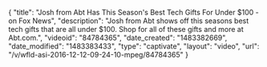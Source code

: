 {
    "title": "Josh from Abt Has This Season's Best Tech Gifts For Under $100 - on Fox News",
    "description": "Josh from Abt shows off this seasons best tech gifts that are all under $100. Shop for all of these gifts and more at Abt.com.",
    "videoid": "84784365",
    "date_created": "1483382669",
    "date_modified": "1483383433",
    "type": "captivate",
    "layout": "video",
    "url": "\/v\/wfld-asi-2016-12-12-09-24-10-mpeg\/84784365"
}
